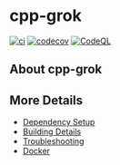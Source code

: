 # cpp-grok

[![ci](https://github.com/pauldesalvo/cpp-grok/actions/workflows/ci.yml/badge.svg)](https://github.com/pauldesalvo/cpp-grok/actions/workflows/ci.yml)
[![codecov](https://codecov.io/gh/pauldesalvo/cpp-grok/branch/main/graph/badge.svg)](https://codecov.io/gh/pauldesalvo/cpp-grok)
[![CodeQL](https://github.com/pauldesalvo/cpp-grok/actions/workflows/codeql-analysis.yml/badge.svg)](https://github.com/pauldesalvo/cpp-grok/actions/workflows/codeql-analysis.yml)

## About cpp-grok



## More Details

 * [Dependency Setup](README_dependencies.md)
 * [Building Details](README_building.md)
 * [Troubleshooting](README_troubleshooting.md)
 * [Docker](README_docker.md)
